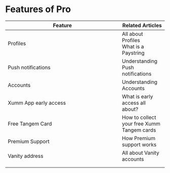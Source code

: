 # Features of Pro

<table><thead><tr><th width="345">Feature</th><th>Related Articles</th></tr></thead><tbody><tr><td>Profiles</td><td>All about Profiles<br>What is a Paystring</td></tr><tr><td>Push notifications</td><td>Understanding Push notifications</td></tr><tr><td>Accounts</td><td>Understanding Accounts</td></tr><tr><td>Xumm App early access</td><td>What is early access all about?</td></tr><tr><td>Free Tangem Card</td><td>How to collect your free Xumm Tangem cards</td></tr><tr><td>Premium Support</td><td>How Premium support works</td></tr><tr><td>Vanity address</td><td>All about Vanity accounts</td></tr><tr><td></td><td></td></tr><tr><td></td><td></td></tr></tbody></table>
